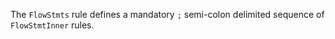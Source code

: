 The `FlowStmts` rule defines a mandatory `;` semi-colon delimited sequence of `FlowStmtInner` rules.

